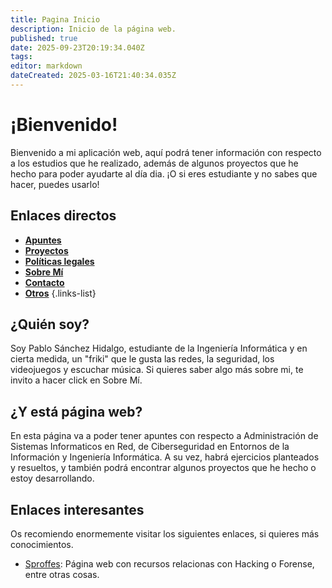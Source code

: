 ```yaml
---
title: Pagina Inicio
description: Inicio de la página web.
published: true
date: 2025-09-23T20:19:34.040Z
tags: 
editor: markdown
dateCreated: 2025-03-16T21:40:34.035Z
---
```


# ¡Bienvenido!
Bienvenido a mi aplicación web, aquí podrá tener información con respecto a los estudios que he realizado, además de algunos proyectos que he hecho para poder ayudarte al día dia. ¡O si eres estudiante y no sabes que hacer, puedes usarlo!
## Enlaces directos
- [**Apuntes**](/apuntes)
- [**Proyectos**](/proyectos)
- [**Políticas legales**](/politicas)
- [**Sobre Mí**](/mio)
- [**Contacto**](/contacto)
- [**Otros**](/otros)
  {.links-list}
## ¿Quién soy?
Soy Pablo Sánchez Hidalgo, estudiante de la Ingeniería Informática y en cierta medida, un "friki" que le gusta las redes, la seguridad, los videojuegos y escuchar música. Si quieres saber algo más sobre mi, te invito a hacer click en Sobre Mí.

## ¿Y está página web?
En esta página va a poder tener apuntes con respecto a Administración de Sistemas Informaticos en Red, de Ciberseguridad en Entornos de la Información y Ingeniería Informática. A su vez, habrá ejercicios planteados y resueltos, y también podrá encontrar algunos proyectos que he hecho o estoy desarrollando.
## Enlaces interesantes
Os recomiendo enormemente visitar los siguientes enlaces, si quieres más conocimientos.
- [Sproffes](https://sproffes.github.io/resources/): Página web con recursos relacionas con Hacking o Forense, entre otras cosas.